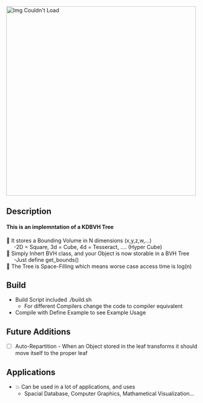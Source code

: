 <img src="https://user-images.githubusercontent.com/60249504/147365454-ec78a07c-8121-4341-b229-825325cf4b92.gif" alt="Img Couldn't Load" width="500">

## Description
#### This is an implemntation of a KDBVH Tree  
:sparkler: It stores a Bounding Volume in N dimensions (x,y,z,w,...)  
&nbsp;&nbsp;&nbsp;&nbsp;&nbsp;-2D = Square, 3d = Cube, 4d = Tesseract, .... (Hyper Cube)  
:sparkler: Simply Inhert BVH class, and your Object is now storable in a BVH Tree  
&nbsp;&nbsp;&nbsp;&nbsp;&nbsp;-Just define get_bounds()  
:sparkler: The Tree is Space-Filling which means worse case access time is log(n)  

## Build

- Build Script included ./build.sh
  - For different Compilers change the code to compiler equivalent
- Compile with Define Example to see Example Usage

## Future Additions

- [ ] Auto-Repartition
      - When an Object stored in the leaf transforms it should move itself to the proper leaf
      
## Applications 
- :collision: Can be used in a lot of applications, and uses
  - Spacial Database, Computer Graphics, Mathametical Visualization...
